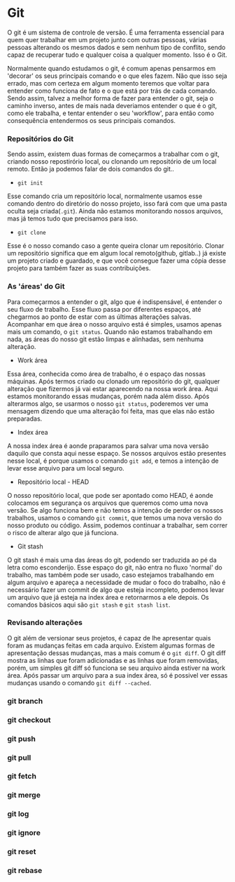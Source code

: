 # Git

O git é um sistema de controle de versão. É uma ferramenta essencial para quem quer
trabalhar em um projeto junto com outras pessoas, várias pessoas alterando os mesmos
dados e sem nenhum tipo de conflito, sendo capaz de recuperar tudo e qualquer coisa a 
qualquer momento. Isso é o Git.

Normalmente quando estudamos o git, é comum apenas pensarmos em 'decorar' os seus principais
comando e o que eles fazem. Não que isso seja errado, mas com certeza em algum momento
teremos que voltar para entender como funciona de fato e o que está por trás de cada comando.
Sendo assim, talvez a melhor forma de fazer para entender o git, seja o caminho inverso, 
antes de mais nada deveriamos entender o que é o git, como ele trabalha, e tentar entender o seu 
'workflow', para então como consequência entendermos os seus principais comandos.

### Repositórios do Git

Sendo assim, existem duas formas de começarmos a trabalhar com o git, criando nosso repostirório local,
ou clonando um repositório de um local remoto. Então ja podemos falar de dois comandos do git..

- `git init`

Esse comando cria um repositório local, normalmente usamos esse comando dentro do diretório do
nosso projeto, isso fará com que uma pasta oculta seja criada(`.git`). Ainda não estamos monitorando
nossos arquivos, mas já temos tudo que precisamos para isso.

- `git clone`

Esse é o nosso comando caso a gente queira clonar um repositório.
Clonar um repositório significa que em algum local remoto(github, gitlab..) já existe um projeto
criado e guardado, e que você consegue fazer uma cópia desse projeto para também fazer as suas contribuições.

### As 'áreas' do Git

Para começarmos a entender o git, algo que é indispensável, é entender o seu fluxo de trabalho.
Esse fluxo passa por diferentes espaços, até chegarmos ao ponto de estar com as últimas alterações salvas.
Acompanhar em que área o nosso arquivo está é simples, usamos apenas mais um comando, o `git status`.
Quando não estamos trabalhando em nada, as áreas do nosso git estão limpas e alinhadas, sem nenhuma alteração.

- Work área

Essa área, conhecida como área de trabalho, é o espaço das nossas máquinas. Após termos criado ou clonado
um repositório do git, qualquer alteração que fizermos já vai estar aparecendo na nossa work área. 
Aqui estamos monitorando essas mudanças, porém nada além disso.
Após alterarmos algo, se usarmos o nosso `git status`, poderemos ver uma mensagem dizendo que uma alteração foi feita,
mas que elas não estão preparadas.

- Index área

A nossa index área é aonde praparamos para salvar uma nova versão daquilo que consta aqui nesse espaço.
Se nossos arquivos estão presentes nesse local, é porque usamos o comando `git add`, e temos a intenção
de levar esse arquivo para um local seguro.

- Repositório local - HEAD

O nosso repositório local, que pode ser apontado como HEAD, é aonde colocamos em segurança os arquivos
que queremos como uma nova versão. Se algo funciona bem e não temos a intenção de perder os nossos trabalhos,
usamos o comando `git commit`, que temos uma nova versão do nosso produto ou código. Assim, podemos continuar
a trabalhar, sem correr o risco de alterar algo que já funciona.

- Git stash

O git stash é mais uma das áreas do git, podendo ser traduzida ao pé da letra como esconderijo.
Esse espaço do git, não entra no fluxo 'normal' do trabalho, mas também pode ser usado, caso estejamos trabalhando
em algum arquivo e apareça a necessidade de mudar o foco do trabalho, não é necessário fazer um commit de algo
que esteja incompleto, podemos levar um arquivo que já esteja na index área e retornarmos a ele depois.
Os comandos básicos aqui são `git stash` e `git stash list`.

### Revisando alterações

O git além de versionar seus projetos, é capaz de lhe apresentar quais foram as mudanças feitas em
cada arquivo. Existem algumas formas de apresentação dessas mudanças, mas a mais comum é o
`git diff`. O git diff mostra as linhas que foram adicionadas e as linhas que foram removidas, porém,
um simples git diff só funciona se seu arquivo ainda estiver na work área. Após passar um arquivo
para a sua index área, só é possivel ver essas mudanças usando o comando `git diff --cached`.

### git branch

### git checkout

### git push

### git pull

### git fetch

### git merge

### git log

### git ignore

### git reset

### git rebase

